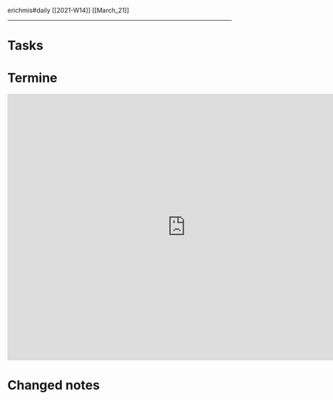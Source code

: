 erichmis#daily
[[2021-W14]]
[[March_21]]

---
# Tasks

# Termine
<iframe src="https://pim.etesync.com/pim/events" style="border: 0" width="800" height="600" frameborder="0" scrolling="no"></iframe>

# Changed notes
